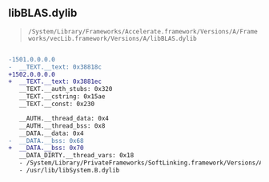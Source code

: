 ## libBLAS.dylib

> `/System/Library/Frameworks/Accelerate.framework/Versions/A/Frameworks/vecLib.framework/Versions/A/libBLAS.dylib`

```diff

-1501.0.0.0.0
-  __TEXT.__text: 0x38818c
+1502.0.0.0.0
+  __TEXT.__text: 0x3881ec
   __TEXT.__auth_stubs: 0x320
   __TEXT.__cstring: 0x15ae
   __TEXT.__const: 0x230

   __AUTH.__thread_data: 0x4
   __AUTH.__thread_bss: 0x8
   __DATA.__data: 0x4
-  __DATA.__bss: 0x68
+  __DATA.__bss: 0x70
   __DATA_DIRTY.__thread_vars: 0x18
   - /System/Library/PrivateFrameworks/SoftLinking.framework/Versions/A/SoftLinking
   - /usr/lib/libSystem.B.dylib

```
